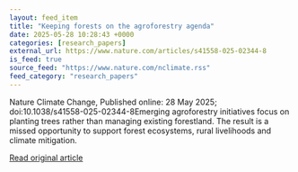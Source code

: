 ```yaml
---
layout: feed_item
title: "Keeping forests on the agroforestry agenda"
date: 2025-05-28 10:28:43 +0000
categories: [research_papers]
external_url: https://www.nature.com/articles/s41558-025-02344-8
is_feed: true
source_feed: "https://www.nature.com/nclimate.rss"
feed_category: "research_papers"
---
```


Nature Climate Change, Published online: 28 May 2025; doi:10.1038/s41558-025-02344-8Emerging agroforestry initiatives focus on planting trees rather than managing existing forestland. The result is a missed opportunity to support forest ecosystems, rural livelihoods and climate mitigation.

[Read original article](https://www.nature.com/articles/s41558-025-02344-8)
